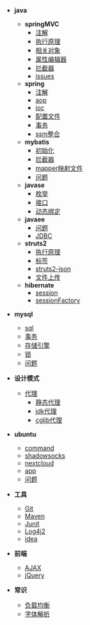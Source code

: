 - **java**
  - **springMVC**
    - [注解](java/springMVC/注解.md)
    - [执行原理](java/springMVC/执行原理.md)
    - [相关对象](java/springMVC/相关对象.md)
    - [属性编辑器](java/springMVC/属性编辑器.md)
    - [拦截器](java/springMVC/拦截器.md)
    - [issues](java/springMVC/issues.md)
  - **spring**
    - [注解](java/spring/annotation.md)
    - [aop](java/spring/aop.md)
    - [ioc](java/spring/ioc.md)
    - [配置文件](java/spring/配置文件.md)
    - [事务](java/spring/transcation.md)
    - [ssm整合](java/spring/ssm.md)
  - **mybatis**
    - [初始化](java/mybatis/初始化.md)
    - [拦截器](java/mybatis/plugin.md)
    - [mapper映射文件](java/mybatis/mapper映射文件.md)
    - [问题](java/mybatis/问题.md)
  - **javase**
    - [枚举](java/javase/enum.md)
    - [接口](java/javase/interface.md)
    - [动态绑定](java/javase/动态绑定.md)
  - **javaee**
    - [问题](java/javaee/问题.md)
    - [JDBC](java/javaee/jdbc.md)
  - **struts2**
    - [执行原理](java/struts2/struts2执行原理.md)
    - [标签](java/struts2/struts2标签.md)
    - [struts2-json](java/struts2/struts2-json.md)
    - [文件上传](java/struts2/struts2文件上传.md)
  - **hibernate**
    - [session](java/hibernate/session.md)
    - [sessionFactory](java/hibernate/sessionFactory.md)
    
- **mysql**
  - [sql](mysql/sql.md)
  - [事务](mysql/事务.md)
  - [存储引擎](mysql/存储引擎.md)
  - [锁](mysql/锁.md)
  - [问题](mysql/问题.md)
- **设计模式**
  - [代理](设计模式/代理/proxy.md)
    - [静态代理](设计模式/代理/staticProxy.md)
    - [jdk代理](设计模式/代理/jdkProxy.md)
    - [cglib代理](设计模式/代理/cglibProxy.md)
- **ubuntu**
  - [command](ubuntu/command.md)
  - [shadowsocks](ubuntu/shadowsocks.md)
  - [nextcloud](ubuntu/nextcloud.md)
  - [app](ubuntu/app.md)
  - [问题](ubuntu/问题.md)
- **工具**
  - [Git](工具/git.md)
  - [Maven](工具/maven.md)
  - [Junit](工具/junit.md)
  - [Log4j2](工具/log4j2.md)
  - [idea](工具/idea.md)
- **前端**
  - [AJAX](前端/ajax.md)
  - [jQuery](前端/jQuery.md)
- **常识**
  - [负载均衡](常识/负载均衡.md)
  - [字体解析](常识/字体解析.md)
